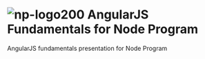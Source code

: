 ![np-logo200](https://cloud.githubusercontent.com/assets/1016365/3712013/7591ec1a-14f7-11e4-8f09-43c73c11837f.png)
AngularJS Fundamentals for Node Program
================

AngularJS fundamentals presentation for Node Program

